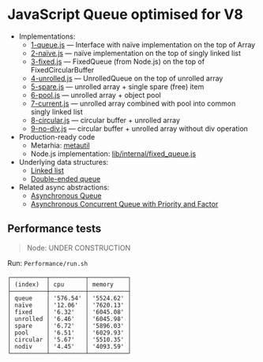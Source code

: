 # JavaScript Queue optimised for V8

- Implementations:
  - [1-queue.js](https://github.com/HowProgrammingWorks/Queue/blob/main/JavaScript/1-queue.js) — Interface with naïve implementation on the top of Array
  - [2-naïve.js](https://github.com/HowProgrammingWorks/Queue/blob/main/JavaScript/2-naïve.js) — naïve implementation on the top of singly linked list
  - [3-fixed.js](https://github.com/HowProgrammingWorks/Queue/blob/main/JavaScript/3-fixed.js) — FixedQueue (from Node.js) on the top of FixedCircularBuffer
  - [4-unrolled.js](https://github.com/HowProgrammingWorks/Queue/blob/main/JavaScript/4-unrolled.js) — UnrolledQueue on the top of unrolled array
  - [5-spare.js](https://github.com/HowProgrammingWorks/Queue/blob/main/JavaScript/5-spare.js) — unrolled array + single spare (free) item
  - [6-pool.js](https://github.com/HowProgrammingWorks/Queue/blob/main/JavaScript/6-pool.js) — unrolled array + object pool
  - [7-current.js](https://github.com/HowProgrammingWorks/Queue/blob/main/JavaScript/7-current.js) — unrolled array combined with pool into common singly linked list
  - [8-circular.js](https://github.com/HowProgrammingWorks/Queue/blob/main/JavaScript/8-circular.js) — circular buffer + unrolled array
  - [9-no-div.js](https://github.com/HowProgrammingWorks/Queue/blob/main/JavaScript/9-no-div.js) — circular buffer + unrolled array without div operation
- Production-ready code
  - Metarhia: [metautil](https://github.com/metarhia/metautil)
  - Node.js implementation: [lib/internal/fixed_queue.js](https://github.com/nodejs/node/blob/86bfdb552863f09d36cba7f1145134346eb2e640/lib/internal/fixed_queue.js)
- Underlying data structures:
  - [Linked list](https://github.com/HowProgrammingWorks/LinkedList)
  - [Double-ended queue](https://github.com/HowProgrammingWorks/Dequeue)
- Related async abstractions:
  - [Asynchronous Queue](https://github.com/HowProgrammingWorks/AsyncQueue)
  - [Asynchronous Concurrent Queue with Priority and Factor](https://github.com/HowProgrammingWorks/ConcurrentQueue)


## Performance tests

> Node: UNDER CONSTRUCTION

Run: `Performance/run.sh`

```
┌──────────┬──────────┬───────────┐
│ (index)  │ cpu      │ memory    │
├──────────┼──────────┼───────────┤
│ queue    │ '576.54' │ '5524.62' │
│ naïve    │ '12.06'  │ '7620.13' │
│ fixed    │ '6.32'   │ '6045.08' │
│ unrolled │ '6.46'   │ '6045.98' │
│ spare    │ '6.72'   │ '5896.03' │
│ pool     │ '6.51'   │ '6029.93' │
│ circular │ '5.67'   │ '5510.35' │
│ nodiv    │ '4.45'   │ '4093.59' │
└──────────┴──────────┴───────────┘
```
